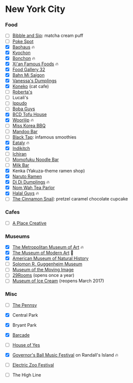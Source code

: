 New York City
=============

### Food
- [ ] [Bibble and Sip](http://www.bibbleandsip.com/): matcha cream puff
- [ ] [Poke Spot](http://www.pokespot.com/)
- [x] [Baohaus](http://www.baohausnyc.com/) :fire:
- [x] [Kyochon](http://kyochonus.com/)
- [x] [Bonchon](https://bonchon.com/) :fire:
- [x] [Xi'an Famous Foods](http://xianfoods.com/) :fire:
- [x] [Food Gallery 32](http://foodgallerynyc.com/)
- [x] [Bahn Mi Saigon](http://www.banhmisaigonnyc.com/)
- [x] [Vanessa's Dumplings](http://vanessas.com/)
- [x] [Koneko](https://www.konekonyc.com/) (cat cafe)
- [ ] [Roberta's](http://robertaspizza.com/)
- [ ] Lucali's
- [ ] [Ippudo](http://www.ippudony.com/)
- [ ] [Boba Guys](http://www.bobaguys.com/)
- [x] [BCD Tofu House](http://bcdtofu.com/)
- [x] [Woorijip](http://woorijipnyc.com/) :fire:
- [ ] [Miss Korea BBQ](http://www.misskoreabbq.com/)
- [ ] [Mandoo Bar](http://mandoobar.net/)
- [ ] [Black Tap](http://blacktapnyc.com/): infamous smoothies
- [x] [Eataly](https://www.eataly.com/us_en/) :fire:
- [x] [Indikitch](http://indikitch.com/)
- [ ] [Ichiran](http://www.ichiran.co.jp/en/locations/shopinfo/brooklyn.html)
- [ ] [Momofuku Noodle Bar](https://noodlebar-ny.momofuku.com/)
- [ ] [Milk Bar](http://milkbarstore.com/)
- [x] Kenka (Yakuza-theme ramen shop)
- [x] [Naruto Ramen](http://narutoramenex.com/)
- [x] [Di Di Dumplings](http://www.dididumplings.com/) :fire:
- [x] [Nom Wah Tea Parlor](http://nomwah.com/)
- [x] [Halal Guys](http://thehalalguys.com/) :fire:
- [ ] [The Cinnamon Snail](http://cinnamonsnail.com/): pretzel caramel chocolate cupcake

### Cafes
- [ ] [A Place Creative](http://apcafenyc.com/)

### Museums
- [x] [The Metropolitan Museum of Art](http://www.metmuseum.org/) :fire:
- [x] [The Museum of Modern Art](https://www.moma.org/) :poop:
- [x] [American Museum of Natural History](http://www.amnh.org/)
- [ ] [Solomon R. Guggenheim Museum](https://www.guggenheim.org/)
- [ ] [Museum of the Moving Image](http://www.movingimage.us/)
- [ ] [29Rooms](http://www.refinery29.com/29rooms/) (opens once a year)
- [ ] [Museum of Ice Cream](http://www.museumoficecream.com/) (reopens March 2017)

### Misc
- [ ] [The Pennsy](http://www.thepennsy.nyc/)
- [x] Central Park
- [x] Bryant Park
- [x] [Barcade](http://barcadenewyork.com/)
- [ ] [House of Yes](http://houseofyes.org/)
- [x] [Governor's Ball Music Festival](http://governorsballmusicfestival.com/) on Randall's Island :fire:
- [ ] [Electric Zoo Festival](http://electriczoofestival.com/)
- [ ] The High Line

